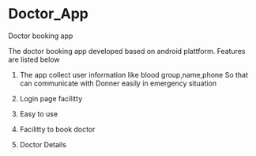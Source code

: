 # Doctor_App
Doctor booking app

The doctor booking app developed based on android plattform.
Features are listed below

1. The app collect user information like blood group,name,phone
    So that can communicate with Donner easily in emergency situation
    
2. Login page facilitty

3. Easy to use

4. Facilitty to book doctor
5. Doctor Details
